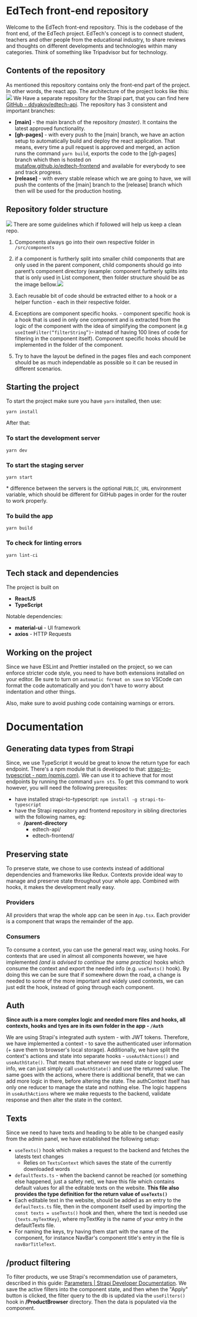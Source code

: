 # EdTech front-end repository

Welcome to the EdTech front-end repository. This is the codebase of the front end, of the EdTech project. EdTech's concept is to connect student, teachers and other people from the educational industry, to share reviews and thoughts on different developments and technologies within many categories. Think of something like Tripadvisor but for technology. 

## Contents of the repository

As mentioned this repository contains only the front-end part of the project. In other words, the react app. The architecture of the project looks like this:
**![](https://lh4.googleusercontent.com/qBtjnClJwD8S774i4JgVyjGaD13-W0_N3tEhdRx_dEDZuXpErCKETV-1Y0PynQYqCP-hxRI6s4fVA6mYRvAhSyua3kfRCLBFIN2s2ufqIFV2W3sC4kWo7lkvxzgq2_en5rYJzEZ-)**
We Have a separate repository for the Strapi part, that you can find here [GitHub - ddyakov/edtech-api](https://github.com/ddyakov/edtech-api). The repository has 3 consistent and important branches:

 - **[main]** - the main branch of the repository *(master)*. It contains the latest approved functionality.
 - **[gh-pages]** - with every push to the [main] branch, we have an action setup to automatically build and deploy the react application. That means, every time a pull request is approved and merged, an action runs the command `yarn build`, exports the code to the [gh-pages] branch which then is hosted on  
[mutafow.github.io/edtech-frontend](https://mutafow.github.io/edtech-frontend/) and available for everybody to see and track progress.
- **[release]** - with every stable release which we are going to have, we will push the contents of the [main] branch to the [release] branch which then will be used for the production hosting.

## Repository folder structure
**![](https://lh3.googleusercontent.com/PKM1JKwKd5LphjtiSRkGHaikBAgMcuvXJwHugt60cHk0illLkFdLiGUTeMlPliNSbUUnMRWQQdc_OIZx1t1YhFUpFWUYWw2rWwKagdqi6B0deg_8nkcBR8GnXN7EV9iI89mb9h6P)**
There are some guidelines which if followed will help us keep a clean repo.

1.  Components always go into their own respective folder in `/src/components`
2.  if a component is furtherly split into smaller child components that are only used in the parent component, child components should go into parent’s component directory (example: <List> component furtherly splits into <ListItem> that is only used in List component, then folder structure should be as the image bellow.![](https://lh6.googleusercontent.com/kPHDgrFfUzaJlhv0Nw9nkIzunAE5fzLASTJX9HiUr8dIG4MAj4BPEtri2lL7L4JJdZ0jbL5xhAzZXMm_7MytthPqyVOeCczkkoKLrofZl1yrSetw6_Jxc8WIu3lJ__TuYJz1-Q-A)
    

3.  Each reusable bit of code should be extracted either to a hook or a helper function - each in their respective folder.
4.  Exceptions are component specific hooks. - component specific hook is a hook that is used in only one component and is extracted from the logic of the component with the idea of simplifying the component (e.g `useItemFilter(“filterString”)`- instead of having 100 lines of code for filtering in the component itself). Component specific hooks should be implemented in the folder of the component.
5.  Try to have the layout be defined in the pages files and each component should be as much independable as possible so it can be reused in different scenarios.

## Starting the project
To start the project make sure you have `yarn` installed, then use:
```
yarn install
```
After that:

### To start the development server
```
yarn dev
```

### To start the staging server
```
yarn start
```
\* difference between the servers is the optional `PUBLIC_URL` environment variable, which should be different for GitHub pages in order for the router to work properly.

### To build the app
```
yarn build
```

### To check for linting errors
```
yarn lint-ci
```

## Tech stack and dependencies
The project is built on

- **ReactJS**
- **TypeScript**

Notable dependencies:

- **material-ui** - UI framework
- **axios** - HTTP Requests

## Working on the project
Since we have ESLint and Prettier installed on the project, so we can enforce stricter code style, you need to have both extensions installed on your editor. Be sure to turn on `automatic format on save` so VSCode can format the code automatically and you don't have to worry about indentation and other things.

Also, make sure to avoid pushing code containing warnings or errors. 

# Documentation
## Generating data types from Strapi
Since, we use TypeScript it would be great to know the return type for each endpoint. There's a npm module that is developed to that: [strapi-to-typescript - npm (npmjs.com)](https://www.npmjs.com/package/strapi-to-typescript). We can use it to achieve that for most endpoints by running the command `yarn sts`. To get this command to work however, you will need the following prerequsites:
- have installed strapi-to-typescript: `npm install -g strapi-to-typescript`
- have the Strapi repository and frontend repository in sibling directories with the following names, eg:
	- **/parent-directory**
		- edtech-api/
		- edtech-frontend/

## Preserving state
To preserve state, we chose to use contexts instead of additional dependencies and frameworks like Redux. Contexts provide ideal way to manage and preserve state throughout your whole app. Combined with hooks, it makes the development really easy. 

### Providers
All providers that wrap the whole app can be seen in `App.tsx`.  Each provider is a component that wraps the remainder of the app.

### Consumers
To consume a context, you can use the general react way, using hooks. For contexts that are used in almost all components however, we have implemented *(and is advised to continue the same practice)* hooks which consume the context and export the needed info (e.g. `useTexts()` hook). By doing this we can be sure that if somewhere down the road, a change is needed to some of the more important and widely used contexts, we can just edit the hook, instead of going through each component.

## Auth

**Since auth is a more complex logic and needed more files and hooks, all contexts, hooks and tyes are in its own folder in the app - `/Auth`**

We are using Strapi's integrated auth system - with JWT tokens. Therefore, we have implemented a context - to save the authenticated user information (+ save them to browser's local storage). Additionally, we have split the context's actions and state into separate hooks - `useAuthActions()` and `useAuthState()`. That means that whenever we need state or logged user info, we can just simply call `useAuthState()` and use the returned value. The same goes with the actions, where there is additional benefit, that we can add more logic in there, before altering the state. The authContext itself has only one reducer to manage the state and nothing else. The logic happens in `useAuthActions` where we make requests to the backend, validate response and then alter the state in the context. 

## Texts
Since we need to have texts and heading to be able to be changed easily from the admin panel, we have established the following setup:

- `useTexts()` hook which makes a request to the backend and fetches the latests text changes
  - Relies on `TextsContext` which saves the state of the currently downloaded words
 - `defaultTexts.ts` - when the backend cannot be reached (or something else happened, just a safety net), we have this file which contains default values for all the editable texts on the website. **This file also provides the type definition for the return value of `useTexts()`**
 - Each editable text in the website, should be added as an entry to the `defaulTexts.ts` file, then in the component itself used by importing the `const texts = useTexts()` hook and then, where the text is needed use `{texts.myTextKey}`, where myTextKey is the name of your entry in the defaultTexts file.
 - For naming the keys, try having them start with the name of the component, for instance NavBar's component title's entry in the file is `navBarTitleText`. 

## /product filtering
To filter products, we use Strapi's recommendation use of parameters, described in this guide: [Parameters | Strapi Developer Documentation](https://strapi.io/documentation/developer-docs/latest/content-api/parameters.html#available-operators). We save the active filters into the component state, and then when the "Apply" button is clicked, the filter query to the db is updated via the `useFilters()` hook  in **/ProductBrowser** directory. Then the data is populated via the component.
